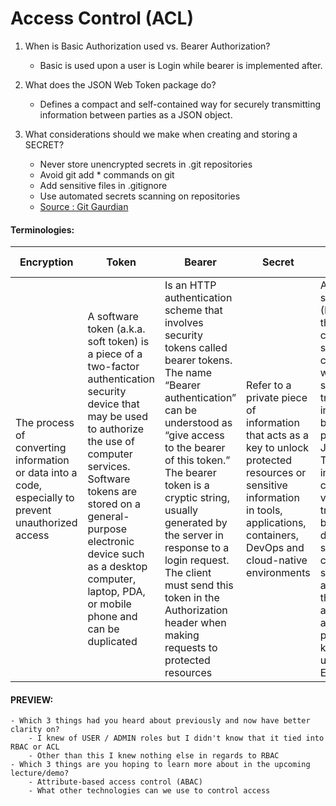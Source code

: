 # Access Control (ACL)

1. When is Basic Authorization used vs. Bearer Authorization?
    - Basic is used upon a user is Login while bearer is implemented after.

2. What does the JSON Web Token package do?
    - Defines a compact and self-contained way for securely transmitting information between parties as a JSON object.

3. What considerations should we make when creating and storing a SECRET?
    - Never store unencrypted secrets in .git repositories
    - Avoid git add * commands on git
    - Add sensitive files in .gitignore
    - Use automated secrets scanning on repositories
    - [Source : Git Gaurdian](https://blog.gitguardian.com/secrets-api-management/)

#### Terminologies:

| Encryption | Token | Bearer | Secret | JSON Web Token |
| ---------- | ----- | ------ | ------ | -------------- |
| The process of converting information or data into a code, especially to prevent unauthorized access | A software token (a.k.a. soft token) is a piece of a two-factor authentication security device that may be used to authorize the use of computer services. Software tokens are stored on a general-purpose electronic device such as a desktop computer, laptop, PDA, or mobile phone and can be duplicated | Is an HTTP authentication scheme that involves security tokens called bearer tokens. The name “Bearer authentication” can be understood as “give access to the bearer of this token.” The bearer token is a cryptic string, usually generated by the server in response to a login request. The client must send this token in the Authorization header when making requests to protected resources | Refer to a private piece of information that acts as a key to unlock protected resources or sensitive information in tools, applications, containers, DevOps and cloud-native environments | An open standard (RFC 7519) that defines a compact and self-contained way for securely transmitting information between parties as a JSON object. This information can be verified and trusted because it is digitally signed. JWTs can be signed using a secret (with the HMAC algorithm) or a public/private key pair using RSA or ECDSA |

#### PREVIEW:
    - Which 3 things had you heard about previously and now have better clarity on?
        - I knew of USER / ADMIN roles but I didn't know that it tied into RBAC or ACL
        - Other than this I knew nothing else in regards to RBAC
    - Which 3 things are you hoping to learn more about in the upcoming lecture/demo?
        - Attribute-based access control (ABAC)
        - What other technologies can we use to control access


